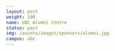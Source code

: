 ```yaml
---
layout: post
weight: 100
name: UBC Alumni Centre
status: past
img: /assets/images/sponsors/alumni.jpg
campus: ubc
---
```


